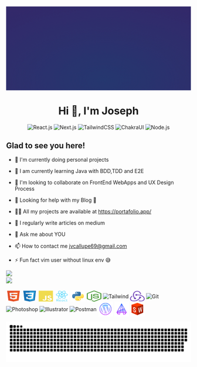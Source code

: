<p align="center">
  <img src="RandolphCarter.gif" width="915" align="center">
</p>


<h1 align="center">Hi 👋, I'm Joseph</h1>

<div align="center">

![React.js](https://img.shields.io/badge/react.js-%230073CF.svg?style=for-the-badge&logo=React&logoColor=blue&color=white)
![Next.js](https://img.shields.io/badge/next.js-%230073CF.svg?style=for-the-badge&logo=Next.js&logoColor=white&color=000000)
![TailwindCSS](https://img.shields.io/badge/tailwindcss-%230073CF.svg?style=for-the-badge&logo=TailwindCSS&logoColor=white&color=06B6D4)
![ChakraUI](https://img.shields.io/badge/CHAKRAUI-%230073CF.svg?style=for-the-badge&logo=CHAKRAUI&logoColor=white&color=blue)
![Node.js](https://img.shields.io/badge/node.js-%230073CF.svg?style=for-the-badge&logo=Node.js&logoColor=white&color=339933)

</div>

<h2>Glad to see you here!</h2>

- 🔭 I'm currently doing personal projects

- 🌱 I am currently learning Java with BDD,TDD and E2E

- 👯 I'm looking to collaborate on FrontEnd WebApps and UX Design Process

- 🤝 Looking for help with my Blog 🤙

- 👨‍💻 All my projects are available at https://portafolio.app/

- 📝 I regularly write articles on medium

- 💬 Ask me about YOU

- 📫 How to contact me jvcallupe69@gmail.com

- ⚡ Fun fact vim user without linux env 😅
 <div>
   
 <div>
   <img height="200" src="https://github-readme-stats.vercel.app/api/top-langs/?username=josephvtx&layout=compact&theme=tokyonight"> <br>
   <img height="200" src="https://github-readme-stats.vercel.app/api?username=josephvtx&theme=tokyonight">
   
 </div>
   
</div>

<div style="display: inline_block"><br>
  <img align="center" alt="HTML" height="30" width="40" src="https://raw.githubusercontent.com/devicons/devicon/master/icons/html5/html5-original.svg">
  <img align="center" alt="CSS" height="30" width="40" src="https://raw.githubusercontent.com/devicons/devicon/master/icons/css3/css3-original.svg">
  <img align="center" alt="Js" height="30" width="40" src="https://raw.githubusercontent.com/devicons/devicon/master/icons/javascript/javascript-plain.svg">
 <img align="center" alt="React" height="30" width="40" src="https://raw.githubusercontent.com/devicons/devicon/master/icons/react/react-original-wordmark.svg">
 <img align="center" alt="Python" height="30" width="40" src="https://raw.githubusercontent.com/devicons/devicon/master/icons/python/python-original.svg">
 <img align="center" alt="NodeJs" height="30" width="40" src="https://raw.githubusercontent.com/JosephVTX/icons/main/nodejs-icon.svg">
  <img align="center" alt="Tailwind" height="30" width="40" src="https://camo.githubusercontent.com/5734d0669fe22ce04a1cb989a156cd32c379875f6bca56d5210c9432824856d9/68747470733a2f2f7777772e766563746f726c6f676f2e7a6f6e652f6c6f676f732f7461696c77696e646373732f7461696c77696e646373732d69636f6e2e737667">
 <img align="center" alt="Redux" height="30" width="40" src="https://raw.githubusercontent.com/devicons/devicon/master/icons/redux/redux-original.svg">
 <img align="center" alt="Git" height="30" width="40" src="https://camo.githubusercontent.com/fbfcb9e3dc648adc93bef37c718db16c52f617ad055a26de6dc3c21865c3321d/68747470733a2f2f7777772e766563746f726c6f676f2e7a6f6e652f6c6f676f732f6769742d73636d2f6769742d73636d2d69636f6e2e737667">
 <img align="center" alt="Photoshop" height="30" width="40" src="https://upload.wikimedia.org/wikipedia/commons/a/af/Adobe_Photoshop_CC_icon.svg">
 <img align="center" alt="Illustrator" height="30" width="40" src="https://upload.wikimedia.org/wikipedia/commons/f/fb/Adobe_Illustrator_CC_icon.svg">
 <img align="center" alt="Postman" height="30" width="40" src="https://www.svgrepo.com/show/354202/postman-icon.svg">
 <img align="center" alt="Wordpress" height="40" width="40" src="https://raw.githubusercontent.com/JosephVTX/icons/main/icons8-wordpress.svg">
 <img align="center" alt="Autocad" height="40" width="40" src="https://raw.githubusercontent.com/JosephVTX/icons/main/autocad-icon.svg">
 <img align="center" alt="Autocad" height="40" width="40" src="https://raw.githubusercontent.com/JosephVTX/icons/main/solidwork-icon.svg">
  
</div>
 


<div> 
 

  ![Snake animation](https://github.com/JosephVTX/JosephVTX/blob/output/github-contribution-grid-snake.svg)

</div>
